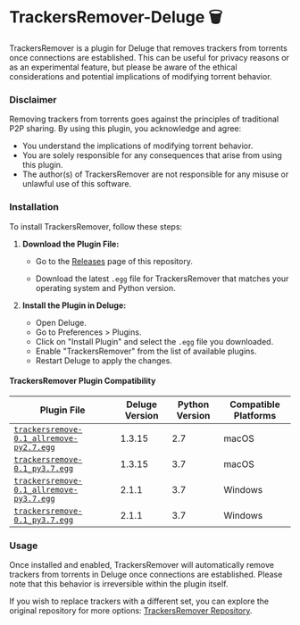 # TrackersRemover-Deluge 🗑️

TrackersRemover is a plugin for Deluge that removes trackers from torrents once connections are established. This can be useful for privacy reasons or as an experimental feature, but please be aware of the ethical considerations and potential implications of modifying torrent behavior.

### Disclaimer

Removing trackers from torrents goes against the principles of traditional P2P sharing. By using this plugin, you acknowledge and agree:

- You understand the implications of modifying torrent behavior.
- You are solely responsible for any consequences that arise from using this plugin.
- The author(s) of TrackersRemover are not responsible for any misuse or unlawful use of this software.

### Installation

To install TrackersRemover, follow these steps:

1. **Download the Plugin File:**

   - Go to the [Releases](https://github.com/Jumitti/TrackersRemover/releases) page of this repository.

   - Download the latest `.egg` file for TrackersRemover that matches your operating system and Python version.

2. **Install the Plugin in Deluge:**

   - Open Deluge.
   - Go to Preferences > Plugins.
   - Click on "Install Plugin" and select the `.egg` file you downloaded.
   - Enable "TrackersRemover" from the list of available plugins.
   - Restart Deluge to apply the changes.

#### TrackersRemover Plugin Compatibility

| Plugin File                                                                                         | Deluge Version | Python Version | Compatible Platforms |
|-----------------------------------------------------------------------------------------------------|----------------|----------------|----------------------|
| [```trackersremove-0.1_allremove-py2.7.egg```](https://github.com/Jumitti/TrackersRemover/releases) | 1.3.15         | 2.7            | macOS                |
| [```trackersremove-0.1_py3.7.egg```](https://github.com/besuper/TrackersRemover/releases)           | 1.3.15         | 3.7            | macOS                |
| [```trackersremove-0.1_allremove-py3.7.egg```](https://github.com/Jumitti/TrackersRemover/releases) | 2.1.1          | 3.7            | Windows       |
| [```trackersremove-0.1_py3.7.egg```](https://github.com/besuper/TrackersRemover/releases)           | 2.1.1          | 3.7            | Windows       |


### Usage

Once installed and enabled, TrackersRemover will automatically remove trackers from torrents in Deluge once connections are established. Please note that this behavior is irreversible within the plugin itself.

If you wish to replace trackers with a different set, you can explore the original repository for more options: [TrackersRemover Repository](https://github.com/besuper/TrackersRemover).
